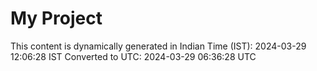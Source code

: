 # My Project

This content is dynamically generated in Indian Time (IST): 2024-03-29 12:06:28 IST
Converted to UTC: 2024-03-29 06:36:28 UTC
